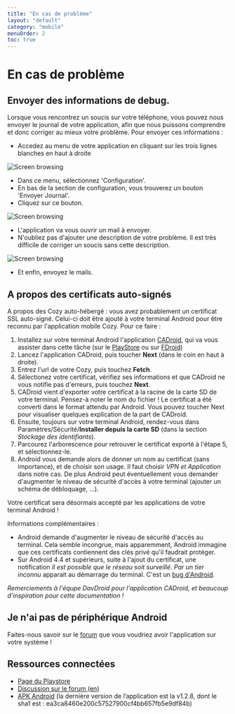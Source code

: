 ```yaml
---
title: "En cas de problème"
layout: "default"
category: "mobile"
menuOrder: 2
toc: true
---
```


# En cas de problème

## Envoyer des informations de debug.
Lorsque vous rencontrez un soucis sur votre téléphone, vous pouvez nous envoyer le journal de votre application, afin que nous puissons comprendre et donc corriger au mieux votre problème.
Pour envoyer ces informations :

 * Accedez au menu de votre application en cliquant sur les trois lignes blanches en haut à droite

![Screen browsing](/assets/images/mobile/logs_fr_01.png)

 * Dans ce menu, sélectionnez 'Configuration'.
 * En bas de la section de configuration, vous trouverez un bouton 'Envoyer Journal'.
 * Cliquez sur ce bouton.

![Screen browsing](/assets/images/mobile/logs_fr_02.png)

 * L'application va vous ouvrir un mail à envoyer.
 * N'oubliez pas d'ajouter une description de votre problème. Il est très difficile de corriger un soucis sans cette description.

![Screen browsing](/assets/images/mobile/logs_fr_03.png)

 * Et enfin, envoyez le mails.

## A propos des certificats auto-signés
A propos des Cozy auto-hébergé : vous avez probablement un certificat SSL auto-signé. Celui-ci doit être ajouté à votre terminal Android pour être reconnu par l'application mobile Cozy. Pour ce faire :

1. Installez sur votre terminal Android l'application [CADroid](https://cadroid.bitfire.at/), qui va vous assister dans cette tâche (sur le [PlayStore](https://play.google.com/store/apps/details?id=at.bitfire.cadroid) ou sur [FDroid](https://f-droid.org/repository/browse/?fdfilter=cadroid&fdid=at.bitfire.cadroid))
2. Lancez l'application CADroid, puis toucher **Next** (dans le coin en haut à droite).
3. Entrez l'url de votre Cozy, puis touchez **Fetch**.
4. Sélectionez votre certificat, vérifiez ses informations et que CADroid ne vous notifie pas d'erreurs, puis touchez **Next**.
5. CADroid vient d'exporter votre certificat à la racine de la carte SD de votre terminal. Pensez-à noter le nom du fichier ! Le certificat a été converti dans le format attendu par Android. Vous pouvez toucher Next pour visualiser quelques explication de la part de CADroid.
6. Ensuite, toujours sur votre terminal Android, rendez-vous dans Paramètres/Sécurité/**Installer depuis la carte SD** (dans la section _Stockage des identifiants_).
7. Parcourez l'arborescence pour retrouver le certificat exporté à l'étape 5, et sélectionnez-le.
8. Android vous demande alors de donner un nom au certificat (sans importance), et de choisir son usage. Il faut choisir _VPN et Application_ dans notre cas. De plus Android peut éventuellement vous demander d'augmenter le niveau de sécurité d'accès à votre terminal (ajouter un schéma de débloquage, ...).

Votre certificat sera désormais accepté par les applications de votre terminal Android !

Informations complémentaires :
* Android demande d'augmenter le niveau de sécurité d'accès au terminal. Cela semble incongrue, mais apparemment, Android immagine que ces certificats contiennent des clés privé qu'il faudrait protéger.
* Sur Android 4.4 et supérieurs, suite à l'ajout du certificat, une notification _Il est possible que le réseau soit surveillé. Par un tier inconnu_ apparait au démarrage du terminal. C'est un [bug d'Android](https://code.google.com/p/android/issues/detail?id=62076).

_Remerciements à l'équpe DavDroid pour l'application CADroid, et beaucoup d'inspiration pour cette documentation !_

## Je n'ai pas de périphérique Android
Faites-nous savoir sur le [forum](https://forum.cozy.io/) que vous voudriez avoir l'application sur votre système !

## Ressources connectées
* [Page du Playstore](https://play.google.com/store/apps/details?id=io.cozy.files_client&hl=)
* [Discussion sur le forum (en)](https://forum.cozy.io/t/i-tried-cozy-mobile/188)
* [APK Android](https://files.cozycloud.cc/android/CozyMobile_lastest.apk) (la dernière version de l’application est la v1.2.8, dont le sha1 est : ea3ca8460e200c57527900cf4bb657fb5e9df84b)

